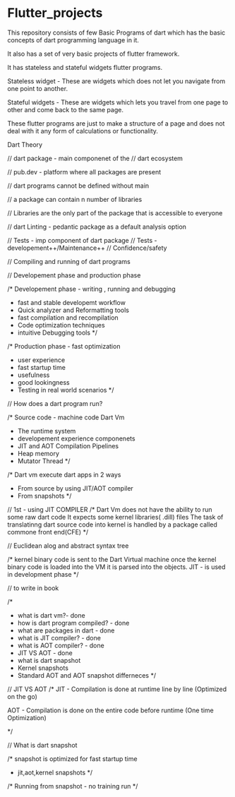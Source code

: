 # Flutter_projects
This repository consists of few Basic Programs of dart which has the basic concepts of dart programming language in it.

It also has a set of very basic projects of flutter framework.

It has stateless and stateful widgets flutter programs.

Stateless widget - These are widgets which does not let you navigate from one point to another.

Stateful widgets - These are widgets which lets you travel from one page to other and come back to the same page.

These flutter programs are just to make a structure of a page and does not deal with it any form of calculations or functionality.


Dart Theory

// dart package - main componenet of the 
// dart ecosystem

// pub.dev - platform where all packages are present

// dart programs cannot be defined without main

// a package can contain n number of libraries

// Libraries are the only part of the package that is accessible to everyone

// dart Linting - pedantic package as a default analysis option

// Tests - imp component of dart package
// Tests - developement++/Maintenance++
// Confidence/safety

// Compiling and running of dart programs

// Developement phase and production phase

/*
Developement phase - writing , running and debugging
- fast and stable developemt workflow
- Quick analyzer and Reformatting tools
- fast compilation and recompilation
- Code optimization techniques
- intuitive Debugging tools
*/

/*
Production phase - fast optimization
- user experience
- fast startup time 
- usefulness
- good lookingness
- Testing in real world scenarios
*/

// How does a dart program run?

/*
Source code - machine code
Dart Vm
- The runtime system
- developement experience componenets
- JIT and AOT Compilation Pipelines
- Heap memory
- Mutator Thread
*/

/*
Dart vm execute dart apps in 2 ways
- From source by using JIT/AOT compiler
- From snapshots
*/

// 1st - using JIT COMPILER
/*
Dart Vm does not have the ability to run some raw dart code
It expects some kernel libraries( .dill) files
The task of translatinng dart source code into kernel
is handled by a package called commone front end(CFE)
*/

// Euclidean alog and abstract syntax tree

/* kernel binary code is sent to the Dart Virtual machine
 once the kernel binary code is loaded into the VM it is parsed into
 the objects.
 JIT - is used in development phase
  */

 // to write in book
 
 /* 
 - what is dart vm?- done
 - how is dart program compiled? - done
 - what are packages in dart - done
 - what is JIT compiler? - done
 - what is AOT compiler? - done
 - JIT VS AOT - done
 - what is dart snapshot
 - Kernel snapshots
 - Standard AOT and AOT snapshot differneces
 */

// JIT VS AOT
/*
JIT - Compilation is done at runtime line by line 
(Optimized on the go)

AOT - Compilation is done on the entire code before runtime
(One time Optimization)

*/

// What is dart snapshot

/* 
snapshot is optimized for fast startup time
- jit,aot,kernel snapshots
*/

/*
Running from snapshot - no training run */
